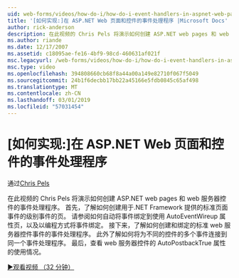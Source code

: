 ```yaml
---
uid: web-forms/videos/how-do-i/how-do-i-event-handlers-in-aspnet-web-pages-and-controls
title: '[如何实现:]在 ASP.NET Web 页面和控件的事件处理程序 |Microsoft Docs'
author: rick-anderson
description: 在此视频的 Chris Pels 将演示如何创建 ASP.NET web pages 和 web 服务器控件的事件处理程序。 首先，了解如何创建页面级事件 f...
ms.author: riande
ms.date: 12/17/2007
ms.assetid: c18095ae-fe16-4bf9-98cd-460631af021f
msc.legacyurl: /web-forms/videos/how-do-i/how-do-i-event-handlers-in-aspnet-web-pages-and-controls
msc.type: video
ms.openlocfilehash: 394808660cb68f8a44a00a149e82710f067f5049
ms.sourcegitcommit: 24b1f6decbb17bb22a45166e5fdb0845c65af498
ms.translationtype: MT
ms.contentlocale: zh-CN
ms.lasthandoff: 03/01/2019
ms.locfileid: "57031454"
---
```

<a name="how-do-i-event-handlers-in-aspnet-web-pages-and-controls"></a>[如何实现:]在 ASP.NET Web 页面和控件的事件处理程序
====================
通过[Chris Pels](https://twitter.com/chrispels)

在此视频的 Chris Pels 将演示如何创建 ASP.NET web pages 和 web 服务器控件的事件处理程序。 首先，了解如何创建用于.NET Framework 提供的标准页面事件的级别事件的页。 请参阅如何自动将事件绑定到使用 AutoEventWireup 属性页，以及以编程方式将事件绑定。 接下来，了解如何创建和绑定的标准 web 服务器控件事件的事件处理程序。 此外了解如何将为不同的控件的多个事件连接到同一个事件处理程序。 最后，查看 web 服务器控件的 AutoPostbackTrue 属性的使用情况。

[&#9654;观看视频 （32 分钟）](https://channel9.msdn.com/Blogs/ASP-NET-Site-Videos/how-do-i-event-handlers-in-aspnet-web-pages-and-controls)
